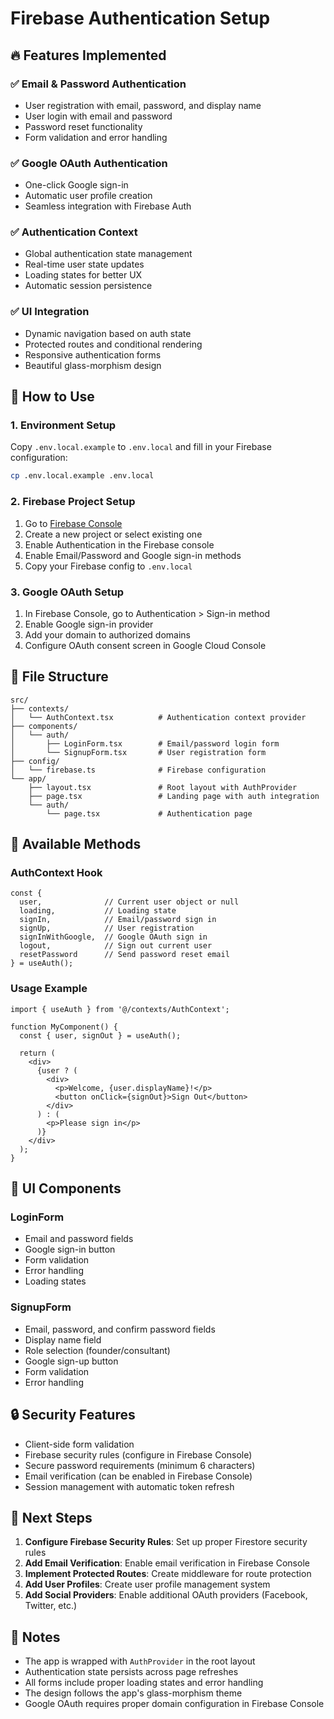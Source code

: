 # Firebase Authentication Setup

## 🔥 Features Implemented

### ✅ Email & Password Authentication
- User registration with email, password, and display name
- User login with email and password
- Password reset functionality
- Form validation and error handling

### ✅ Google OAuth Authentication
- One-click Google sign-in
- Automatic user profile creation
- Seamless integration with Firebase Auth

### ✅ Authentication Context
- Global authentication state management
- Real-time user state updates
- Loading states for better UX
- Automatic session persistence

### ✅ UI Integration
- Dynamic navigation based on auth state
- Protected routes and conditional rendering
- Responsive authentication forms
- Beautiful glass-morphism design

## 🚀 How to Use

### 1. Environment Setup
Copy `.env.local.example` to `.env.local` and fill in your Firebase configuration:

```bash
cp .env.local.example .env.local
```

### 2. Firebase Project Setup
1. Go to [Firebase Console](https://console.firebase.google.com/)
2. Create a new project or select existing one
3. Enable Authentication in the Firebase console
4. Enable Email/Password and Google sign-in methods
5. Copy your Firebase config to `.env.local`

### 3. Google OAuth Setup
1. In Firebase Console, go to Authentication > Sign-in method
2. Enable Google sign-in provider
3. Add your domain to authorized domains
4. Configure OAuth consent screen in Google Cloud Console

## 📁 File Structure

```
src/
├── contexts/
│   └── AuthContext.tsx          # Authentication context provider
├── components/
│   └── auth/
│       ├── LoginForm.tsx        # Email/password login form
│       └── SignupForm.tsx       # User registration form
├── config/
│   └── firebase.ts              # Firebase configuration
└── app/
    ├── layout.tsx               # Root layout with AuthProvider
    ├── page.tsx                 # Landing page with auth integration
    └── auth/
        └── page.tsx             # Authentication page
```

## 🔧 Available Methods

### AuthContext Hook
```tsx
const { 
  user,              // Current user object or null
  loading,           // Loading state
  signIn,            // Email/password sign in
  signUp,            // User registration
  signInWithGoogle,  // Google OAuth sign in
  logout,            // Sign out current user
  resetPassword      // Send password reset email
} = useAuth();
```

### Usage Example
```tsx
import { useAuth } from '@/contexts/AuthContext';

function MyComponent() {
  const { user, signOut } = useAuth();
  
  return (
    <div>
      {user ? (
        <div>
          <p>Welcome, {user.displayName}!</p>
          <button onClick={signOut}>Sign Out</button>
        </div>
      ) : (
        <p>Please sign in</p>
      )}
    </div>
  );
}
```

## 🎨 UI Components

### LoginForm
- Email and password fields
- Google sign-in button
- Form validation
- Error handling
- Loading states

### SignupForm
- Email, password, and confirm password fields
- Display name field
- Role selection (founder/consultant)
- Google sign-up button
- Form validation
- Error handling

## 🔒 Security Features

- Client-side form validation
- Firebase security rules (configure in Firebase Console)
- Secure password requirements (minimum 6 characters)
- Email verification (can be enabled in Firebase Console)
- Session management with automatic token refresh

## 🚀 Next Steps

1. **Configure Firebase Security Rules**: Set up proper Firestore security rules
2. **Add Email Verification**: Enable email verification in Firebase Console
3. **Implement Protected Routes**: Create middleware for route protection
4. **Add User Profiles**: Create user profile management system
5. **Add Social Providers**: Enable additional OAuth providers (Facebook, Twitter, etc.)

## 📝 Notes

- The app is wrapped with `AuthProvider` in the root layout
- Authentication state persists across page refreshes
- All forms include proper loading states and error handling
- The design follows the app's glass-morphism theme
- Google OAuth requires proper domain configuration in Firebase Console